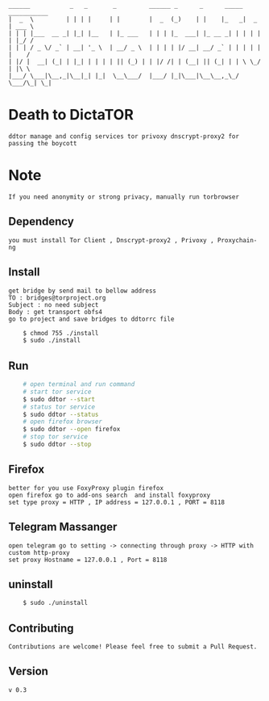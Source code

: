 
```
______           _   _       _         ______ _      _      _____ ___________ 
|  _  \         | | | |     | |        |  _  (_)    | |    |_   _|  _  | ___ \
| | | |___  __ _| |_| |__   | |_ ___   | | | |_  ___| |_ __ _| | | | | | |_/ /
| | | / _ \/ _` | __| '_ \  | __/ _ \  | | | | |/ __| __/ _` | | | | | |    / 
| |/ |  __| (_| | |_| | | | | || (_) | | |/ /| | (__| || (_| | | \ \_/ | |\ \ 
|___/ \___|\__,_|\__|_| |_|  \__\___/  |___/ |_|\___|\__\__,_\_/  \___/\_| \_|
```

# Death to DictaTOR
    ddtor manage and config services tor privoxy dnscrypt-proxy2 for passing the boycott 
# Note
    If you need anonymity or strong privacy, manually run torbrowser
## Dependency
    you must install Tor Client , Dnscrypt-proxy2 , Privoxy , Proxychain-ng 
## Install
    get bridge by send mail to bellow address
    TO : bridges@torproject.org
    Subject : no need subject
    Body : get transport obfs4
    go to project and save bridges to ddtorrc file
```sh
    $ chmod 755 ./install
    $ sudo ./install
```
## Run

```sh
    # open terminal and run command
    # start tor service
    $ sudo ddtor --start
    # status tor service
    $ sudo ddtor --status
    # open firefox browser
    $ sudo ddtor --open firefox
    # stop tor service
    $ sudo ddtor --stop
```
## Firefox
    better for you use FoxyProxy plugin firefox
    open firefox go to add-ons search  and install foxyproxy 
    set type proxy = HTTP , IP address = 127.0.0.1 , PORT = 8118
## Telegram Massanger
    open telegram go to setting -> connecting through proxy -> HTTP with custom http-proxy 
    set proxy Hostname = 127.0.0.1 , Port = 8118 
## uninstall
```sh
    $ sudo ./uninstall
```
## Contributing
    Contributions are welcome! Please feel free to submit a Pull Request.
## Version
    v 0.3 


